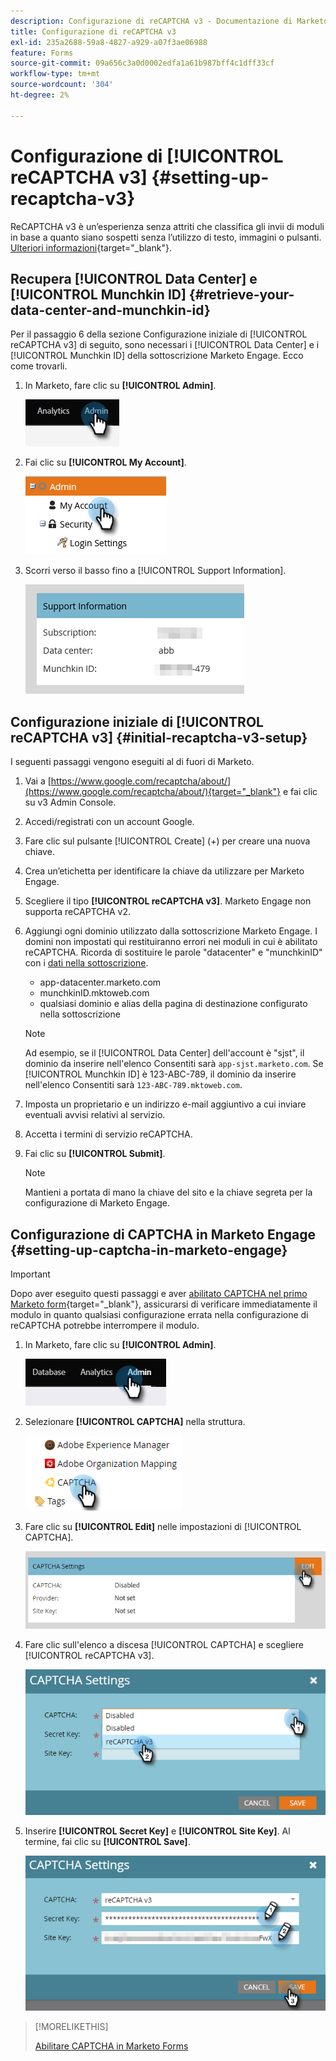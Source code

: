 ```yaml
---
description: Configurazione di reCAPTCHA v3 - Documentazione di Marketo - Documentazione del prodotto
title: Configurazione di reCAPTCHA v3
exl-id: 235a2688-59a8-4827-a929-a07f3ae06988
feature: Forms
source-git-commit: 09a656c3a0d0002edfa1a61b987bff4c1dff33cf
workflow-type: tm+mt
source-wordcount: '304'
ht-degree: 2%

---
```


# Configurazione di [!UICONTROL reCAPTCHA v3] {#setting-up-recaptcha-v3}

ReCAPTCHA v3 è un’esperienza senza attriti che classifica gli invii di moduli in base a quanto siano sospetti senza l’utilizzo di testo, immagini o pulsanti. [Ulteriori informazioni](https://developers.google.com/search/blog/2018/10/introducing-recaptcha-v3-new-way-to){target="_blank"}.

## Recupera [!UICONTROL Data Center] e [!UICONTROL Munchkin ID] {#retrieve-your-data-center-and-munchkin-id}

Per il passaggio 6 della sezione Configurazione iniziale di [!UICONTROL reCAPTCHA v3] di seguito, sono necessari i [!UICONTROL Data Center] e i [!UICONTROL Munchkin ID] della sottoscrizione Marketo Engage. Ecco come trovarli.

1. In Marketo, fare clic su **[!UICONTROL Admin]**.

   ![](assets/setting-up-recaptcha-v3-1.png)

1. Fai clic su **[!UICONTROL My Account]**.

   ![](assets/setting-up-recaptcha-v3-2.png)

1. Scorri verso il basso fino a [!UICONTROL Support Information].

   ![](assets/setting-up-recaptcha-v3-3.png)

## Configurazione iniziale di [!UICONTROL reCAPTCHA v3] {#initial-recaptcha-v3-setup}

I seguenti passaggi vengono eseguiti al di fuori di Marketo.

1. Vai a [https://www.google.com/recaptcha/about/](https://www.google.com/recaptcha/about/){target="_blank"} e fai clic su v3 Admin Console.

1. Accedi/registrati con un account Google.

1. Fare clic sul pulsante [!UICONTROL Create] (+) per creare una nuova chiave.

1. Crea un’etichetta per identificare la chiave da utilizzare per Marketo Engage.

1. Scegliere il tipo **[!UICONTROL reCAPTCHA v3]**. Marketo Engage non supporta reCAPTCHA v2.

1. Aggiungi ogni dominio utilizzato dalla sottoscrizione Marketo Engage. I domini non impostati qui restituiranno errori nei moduli in cui è abilitato reCAPTCHA. Ricorda di sostituire le parole &quot;datacenter&quot; e &quot;munchkinID&quot; con i [dati nella sottoscrizione](#retrieve-your-data-center-and-munchkin-id).

   * app-datacenter.marketo.com
   * munchkinID.mktoweb.com
   * qualsiasi dominio e alias della pagina di destinazione configurato nella sottoscrizione

   >[!NOTE]
   >
   >Ad esempio, se il [!UICONTROL Data Center] dell&#39;account è &quot;sjst&quot;, il dominio da inserire nell&#39;elenco Consentiti sarà `app-sjst.marketo.com`. Se [!UICONTROL Munchkin ID] è 123-ABC-789, il dominio da inserire nell&#39;elenco Consentiti sarà `123-ABC-789.mktoweb.com`.

1. Imposta un proprietario e un indirizzo e-mail aggiuntivo a cui inviare eventuali avvisi relativi al servizio.

1. Accetta i termini di servizio reCAPTCHA.

1. Fai clic su **[!UICONTROL Submit]**.

   >[!NOTE]
   >
   >Mantieni a portata di mano la chiave del sito e la chiave segreta per la configurazione di Marketo Engage.

## Configurazione di CAPTCHA in Marketo Engage {#setting-up-captcha-in-marketo-engage}

>[!IMPORTANT]
>
>Dopo aver eseguito questi passaggi e aver [abilitato CAPTCHA nel primo Marketo form](/help/marketo/product-docs/demand-generation/forms/using-captcha/enable-captcha-in-marketo-forms.md){target="_blank"}, assicurarsi di verificare immediatamente il modulo in quanto qualsiasi configurazione errata nella configurazione di reCAPTCHA potrebbe interrompere il modulo.

1. In Marketo, fare clic su **[!UICONTROL Admin]**.

   ![](assets/setting-up-recaptcha-v3-4.png)

1. Selezionare **[!UICONTROL CAPTCHA]** nella struttura.

   ![](assets/setting-up-recaptcha-v3-5.png)

1. Fare clic su **[!UICONTROL Edit]** nelle impostazioni di [!UICONTROL CAPTCHA].

   ![](assets/setting-up-recaptcha-v3-6.png)

1. Fare clic sull&#39;elenco a discesa [!UICONTROL CAPTCHA] e scegliere [!UICONTROL reCAPTCHA v3].

   ![](assets/setting-up-recaptcha-v3-7.png)

1. Inserire **[!UICONTROL Secret Key]** e **[!UICONTROL Site Key]**. Al termine, fai clic su **[!UICONTROL Save]**.

   ![](assets/setting-up-recaptcha-v3-8.png)

>[!MORELIKETHIS]
>
>[Abilitare CAPTCHA in Marketo Forms](/help/marketo/product-docs/demand-generation/forms/using-captcha/enable-captcha-in-marketo-forms.md)
